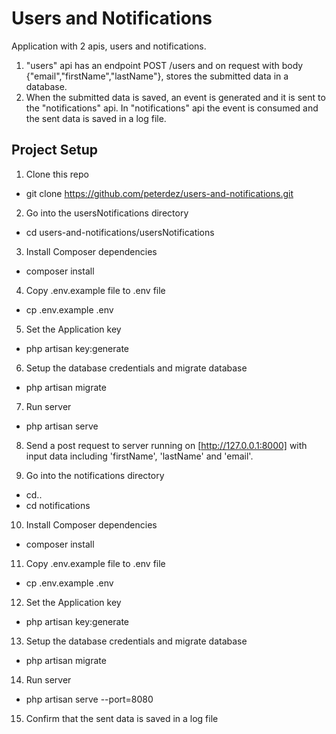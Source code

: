 # Users and Notifications

Application with 2 apis, users and notifications.
 1. "users" api has an endpoint POST /users and on request with body {"email","firstName","lastName"}, stores the submitted data in a database.
 2. When the submitted data is saved, an event is generated and it is sent to the "notifications" api. In "notifications" api the event is consumed and the sent data is saved in a log file.


## Project Setup

1. Clone this repo
- git clone https://github.com/peterdez/users-and-notifications.git
2. Go into the usersNotifications directory
- cd users-and-notifications/usersNotifications
3. Install Composer dependencies
- composer install
4. Copy .env.example file to .env file
- cp .env.example .env
5. Set the Application key
- php artisan key:generate
6. Setup the database credentials and migrate database
- php artisan migrate
7. Run server
- php artisan serve
8. Send a post request to server running on [http://127.0.0.1:8000] with input data including 'firstName', 'lastName' and 'email'.

9. Go into the notifications directory
- cd..
- cd notifications
10. Install Composer dependencies
- composer install
11. Copy .env.example file to .env file
- cp .env.example .env
12. Set the Application key
- php artisan key:generate
13. Setup the database credentials and migrate database
- php artisan migrate
14. Run server
- php artisan serve --port=8080
15. Confirm that the sent data is saved in a log file
